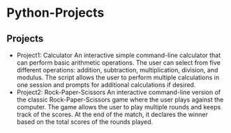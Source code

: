 # Python-Projects

## Projects
- Project1: Calculator
  An interactive simple command-line calculator that can perform basic arithmetic operations. The user can select from five different operations: addition, subtraction, multiplication, division, and modulus. The script allows the user to perform multiple calculations in one session and prompts for additional calculations if desired.
- Project2: Rock-Paper-Scissors
  An interactive command-line version of the classic Rock-Paper-Scissors game where the user plays against the computer. The game allows the user to play multiple rounds and keeps track of the scores. At the end of the match, it declares the winner based on the total scores of the rounds played.

